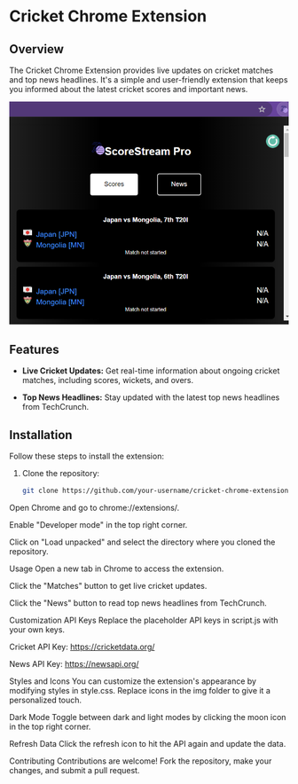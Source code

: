 # Cricket Chrome Extension

## Overview

The Cricket Chrome Extension provides live updates on cricket matches and top news headlines. It's a simple and user-friendly extension that keeps you informed about the latest cricket scores and important news.

![alt text](https://github.com/aryanraj13/Cricket-Updates-Chrome-Extension/blob/main/img.png?raw=true)

## Features

- **Live Cricket Updates:** Get real-time information about ongoing cricket matches, including scores, wickets, and overs.

- **Top News Headlines:** Stay updated with the latest top news headlines from TechCrunch.

## Installation

Follow these steps to install the extension:

1. Clone the repository:

   ```bash
   git clone https://github.com/your-username/cricket-chrome-extension.git


Open Chrome and go to chrome://extensions/.

Enable "Developer mode" in the top right corner.

Click on "Load unpacked" and select the directory where you cloned the repository.

Usage
Open a new tab in Chrome to access the extension.

Click the "Matches" button to get live cricket updates.

Click the "News" button to read top news headlines from TechCrunch.

Customization
API Keys
Replace the placeholder API keys in script.js with your own keys.

Cricket API Key: https://cricketdata.org/

News API Key: https://newsapi.org/

Styles and Icons
You can customize the extension's appearance by modifying styles in style.css. Replace icons in the img folder to give it a personalized touch.

Dark Mode
Toggle between dark and light modes by clicking the moon icon in the top right corner.

Refresh Data
Click the refresh icon to hit the API again and update the data.

Contributing
Contributions are welcome! Fork the repository, make your changes, and submit a pull request.
